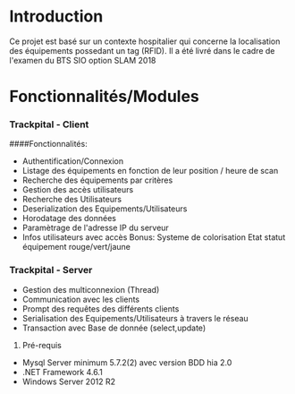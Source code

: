 # Introduction
Ce projet est basé sur un contexte hospitalier qui concerne la localisation des équipements possedant un tag (RFID).
Il a été livré dans le cadre de l'examen du BTS SIO option SLAM 2018
# Fonctionnalités/Modules

### Trackpital - Client
####Fonctionnalités:
- Authentification/Connexion
- Listage des équipements en fonction de leur position / heure de scan 
- Recherche des équipements par critères
- Gestion des accès utilisateurs
- Recherche des Utilisateurs
- Deserialization des Equipements/Utilisateurs
- Horodatage des données 
- Paramètrage de l'adresse IP du serveur
- Infos utilisateurs avec accès
Bonus: 
Systeme de colorisation
Etat statut équipement rouge/vert/jaune
### Trackpital - Server
- Gestion des multiconnexion (Thread)
- Communication avec les clients
- Prompt des requêtes des différents clients
- Serialisation des Equipements/Utilisateurs à travers le réseau
- Transaction avec Base de donnée (select,update)

1. Pré-requis
- Mysql Server minimum 5.7.2(2) avec version BDD hia 2.0
- .NET Framework 4.6.1 
- Windows Server 2012 R2
